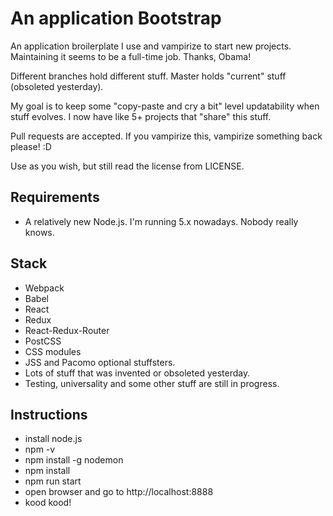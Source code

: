 An application Bootstrap
=========================

An application broilerplate I use and vampirize to start new projects.
Maintaining it seems to be a full-time job. Thanks, Obama!

Different branches hold different stuff. Master holds "current" stuff
(obsoleted yesterday).

My goal is to keep some "copy-paste and cry a bit" level updatability when stuff
evolves. I now have like 5+ projects that "share" this stuff.

Pull requests are accepted. If you vampirize this, vampirize something back
please! :D

Use as you wish, but still read the license from LICENSE.

Requirements
-------------

- A relatively new Node.js. I'm running 5.x nowadays. Nobody really knows.

Stack
------

- Webpack
- Babel
- React
- Redux
- React-Redux-Router
- PostCSS
- CSS modules
- JSS and Pacomo optional stuffsters.
- Lots of stuff that was invented or obsoleted yesterday.
- Testing, universality and some other stuff are still in progress.

Instructions
-------------

- install node.js
- npm -v
- npm install -g nodemon
- npm install
- npm run start
- open browser and go to http://localhost:8888
- kood kood!
